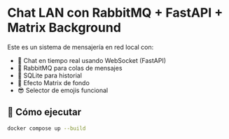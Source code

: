 # Chat LAN con RabbitMQ + FastAPI + Matrix Background

Este es un sistema de mensajería en red local con:

- 💬 Chat en tiempo real usando WebSocket (FastAPI)
- 🐇 RabbitMQ para colas de mensajes
- 💾 SQLite para historial
- 🎨 Efecto Matrix de fondo
- 😎 Selector de emojis funcional

## 🚀 Cómo ejecutar

```bash
docker compose up --build
